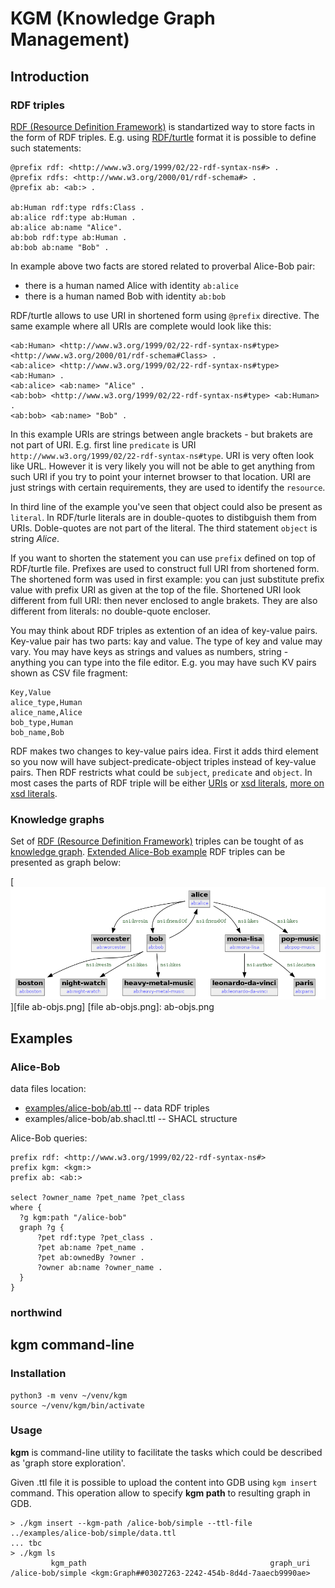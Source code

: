 # KGM (Knowledge Graph Management)

## Introduction

### RDF triples

[RDF (Resource Definition Framework)](https://en.wikipedia.org/wiki/Resource_Description_Framework) is standartized way to store facts in the form of RDF triples. E.g. using [RDF/turtle](https://en.wikipedia.org/wiki/Turtle_(syntax)) format it is possible to define such statements:

```
@prefix rdf: <http://www.w3.org/1999/02/22-rdf-syntax-ns#> .
@prefix rdfs: <http://www.w3.org/2000/01/rdf-schema#> .
@prefix ab: <ab:> .

ab:Human rdf:type rdfs:Class .
ab:alice rdf:type ab:Human .
ab:alice ab:name "Alice".
ab:bob rdf:type ab:Human .
ab:bob ab:name "Bob" .
```

In example above two facts are stored related to proverbal Alice-Bob pair:

 - there is a human named Alice with identity `ab:alice`
 - there is a human named Bob with identity `ab:bob`

RDF/turtle allows to use URI in shortened form using `@prefix` directive. The same example where all URIs are complete would look like this:

```
<ab:Human> <http://www.w3.org/1999/02/22-rdf-syntax-ns#type> <http://www.w3.org/2000/01/rdf-schema#Class> .
<ab:alice> <http://www.w3.org/1999/02/22-rdf-syntax-ns#type> <ab:Human> .
<ab:alice> <ab:name> "Alice" .
<ab:bob> <http://www.w3.org/1999/02/22-rdf-syntax-ns#type> <ab:Human> .
<ab:bob> <ab:name> "Bob" .
```

In this example URIs are strings between angle brackets - but brakets are not part of URI. E.g. first line `predicate` is URI `http://www.w3.org/1999/02/22-rdf-syntax-ns#type`. URI is very often look like URL. However it is very likely you will not be able to get anything from such URI if you try to point your internet browser to that location. URI are just strings with certain requirements, they are used to identify the `resource`.

In third line of the example you've seen that object could also be present as `literal`. In RDF/turle literals are in double-quotes to distibguish them from URIs. Doble-quotes are not part of the literal. The third statement `object` is string *Alice*.

If you want to shorten the statement you can use `prefix` defined on top of RDF/turtle file. Prefixes are used to construct full URI from shortened form. The shortened form was used in first example: you can just substitute prefix value with prefix URI as given at the top of the file. Shortened URI look different from full URI: then never enclosed to angle brakets. They are also different from literals: no double-quote encloser.

You may think about RDF triples as extention of an idea of key-value pairs. Key-value pair has two parts: kay and value. The type of key and value may vary. You may have keys as strings and values as numbers, string - anything you can type into the file editor. E.g. you may have such KV pairs shown as CSV file fragment:

```
Key,Value
alice_type,Human
alice_name,Alice
bob_type,Human
bob_name,Bob
```

RDF makes two changes to key-value pairs idea. First it adds third element so you now will have subject-predicate-object triples instead of key-value pairs. Then RDF restricts what could be `subject`, `predicate` and `object`. In most cases the parts of RDF triple will be either [URIs](https://en.wikipedia.org/wiki/Uniform_Resource_Identifier) or [xsd literals](https://www.w3.org/TR/rdf11-concepts/#xsd-datatypes), [more on xsd literals](https://www.w3.org/TR/xmlschema-2/#built-in-datatypes).

### Knowledge graphs

Set of [RDF (Resource Definition Framework)](https://en.wikipedia.org/wiki/Resource_Description_Framework) triples can be tought of as [knowledge graph](https://en.wikipedia.org/wiki/Knowledge_graph). [Extended Alice-Bob example](/addendum/#appendix_c_alice-bob_rdf_triples) RDF triples can be presented as graph below:

[![image](ab-objs.png)][file ab-objs.png]
[file ab-objs.png]: ab-objs.png

## Examples

### Alice-Bob

data files location:

 - [examples/alice-bob/ab.ttl](examples/alice-bob/ab.ttl) -- data RDF triples
 - examples/alice-bob/ab.shacl.ttl -- SHACL structure

Alice-Bob queries:

```
prefix rdf: <http://www.w3.org/1999/02/22-rdf-syntax-ns#>
prefix kgm: <kgm:>
prefix ab: <ab:>

select ?owner_name ?pet_name ?pet_class
where {
  ?g kgm:path "/alice-bob"
  graph ?g {
      ?pet rdf:type ?pet_class .
      ?pet ab:name ?pet_name .
      ?pet ab:ownedBy ?owner .
      ?owner ab:name ?owner_name .
  }
}
```

### northwind


## kgm command-line

### Installation

```
python3 -m venv ~/venv/kgm
source ~/venv/kgm/bin/activate
```

### Usage

**kgm** is command-line utility to facilitate the tasks which could be described as 'graph store exploration'.

Given .ttl file it is possible to upload the content into GDB using `kgm insert` command. This operation allow to specify **kgm path** to resulting graph in GDB.

```
> ./kgm insert --kgm-path /alice-bob/simple --ttl-file ../examples/alice-bob/simple/data.ttl
... tbc
> ./kgm ls
         kgm_path                                         graph_uri
/alice-bob/simple <kgm:Graph##03027263-2242-454b-8d4d-7aaecb9990ae>
```

